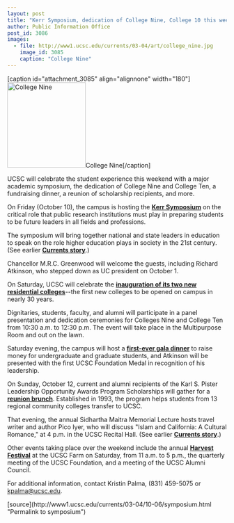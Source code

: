 ```yaml
---
layout: post
title: "Kerr Symposium, dedication of College Nine, College 10 this weekend"
author: Public Information Office
post_id: 3086
images:
  - file: http://www1.ucsc.edu/currents/03-04/art/college_nine.jpg
    image_id: 3085
    caption: "College Nine"
---
```


[caption id="attachment_3085" align="alignnone" width="180"]<a href="http://localhost/mysite/wp-content/uploads/2003/10/college_nine.jpg"><img class="size-full wp-image-3085" src="http://localhost/mysite/wp-content/uploads/2003/10/college_nine.jpg" alt="College Nine" width="180" height="196" /></a>College Nine[/caption]
<p>
  UCSC will celebrate the student experience this weekend with a major academic symposium, the dedication of College Nine and College Ten, a fundraising dinner, a reunion of scholarship recipients, and more.
</p>
<p>
  On Friday (October 10), the campus is hosting the <a href="http://kerrsymposium.ucsc.edu/"><b>Kerr Symposium</b></a> on the critical role that public research institutions must play in preparing students to be future leaders in all fields and professions.
</p>
<p>
  The symposium will bring together national and state leaders in education to speak on the role higher education plays in society in the 21st century. (See earlier <b><a href="http://currents.ucsc.edu/03-04/09-22/kerr.html">Currents story</a></b>.)
</p>
<p>
  Chancellor M.R.C. Greenwood will welcome the guests, including Richard Atkinson, who stepped down as UC president on October 1.
</p>
<p>
  On Saturday, UCSC will celebrate the <a href="http://kerrsymposium.ucsc.edu/events.html#dedication"><b>inauguration of its two new residential colleges</b></a>--the first new colleges to be opened on campus in nearly 30 years.
</p>
<p>
  Dignitaries, students, faculty, and alumni will participate in a panel presentation and dedication ceremonies for Colleges Nine and College Ten from 10:30 a.m. to 12:30 p.m. The event will take place in the Multipurpose Room and out on the lawn.
</p>
<p>
  Saturday evening, the campus will host a <a href="http://kerrsymposium.ucsc.edu/events.html#dinner"><b>first-ever gala dinner</b></a> to raise money for undergraduate and graduate students, and Atkinson will be presented with the first UCSC Foundation Medal in recognition of his leadership.
</p>
<p>
  On Sunday, October 12, current and alumni recipients of the Karl S. Pister Leadership Opportunity Awards Program Scholarships will gather for a <a href="http://kerrsymposium.ucsc.edu/events.html#brunch"><b>reunion brunch</b></a>. Established in 1993, the program helps students from 13 regional community colleges transfer to UCSC.
</p>
<p>
  That evening, the annual Sidhartha Maitra Memorial Lecture hosts travel writer and author Pico Iyer, who will discuss "Islam and California: A Cultural Romance," at 4 p.m. in the UCSC Recital Hall. (See earlier <a href="http://currents.ucsc.edu/03-04/09-29/iyer.html"><b>Currents story</b></a>.)
</p>
<p>
  Other events taking place over the weekend include the annual <a href="http://currents.ucsc.edu/03-04/10-06/harvest.html"><b>Harvest Festival</b></a> at the UCSC Farm on Saturday, from 11 a.m. to 5 p.m., the quarterly meeting of the UCSC Foundation, and a meeting of the UCSC Alumni Council.
</p>
<p>
  For additional information, contact Kristin Palma, (831) 459-5075 or <a href="mailto:kpalma@ucsc.edu">kpalma@ucsc.edu</a>.<br>
</p>
[source](http://www1.ucsc.edu/currents/03-04/10-06/symposium.html "Permalink to symposium")
